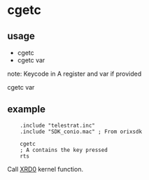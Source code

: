 # cgetc

## usage

* cgetc
* cgetc var

note:
  Keycode in A register and var if provided

cgetc var

## example

```ca65
    .include "telestrat.inc"
    .include "SDK_conio.mac" ; From orixsdk

    cgetc
    ; A contains the key pressed
    rts

```

Call [XRD0](../../kernel/primitives/XRD0/) kernel function.
